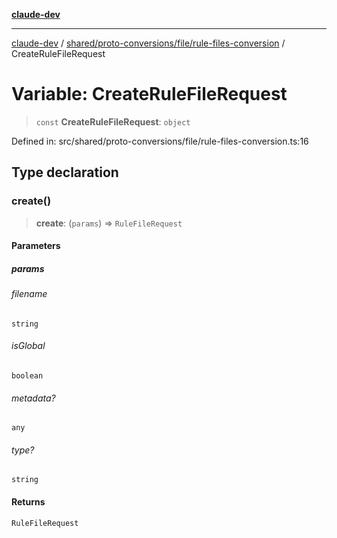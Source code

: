 [**claude-dev**](../../../../../README.md)

***

[claude-dev](../../../../../README.md) / [shared/proto-conversions/file/rule-files-conversion](../README.md) / CreateRuleFileRequest

# Variable: CreateRuleFileRequest

> `const` **CreateRuleFileRequest**: `object`

Defined in: src/shared/proto-conversions/file/rule-files-conversion.ts:16

## Type declaration

### create()

> **create**: (`params`) => `RuleFileRequest`

#### Parameters

##### params

###### filename

`string`

###### isGlobal

`boolean`

###### metadata?

`any`

###### type?

`string`

#### Returns

`RuleFileRequest`
